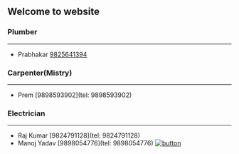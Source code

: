 ## Welcome to website

### Plumber
----
- Prabhakar [9825641394](tel:9825641394)

### Carpenter(Mistry)
----
- Prem [9898593902](tel: 9898593902)

### Electrician 
----
- Raj Kumar [9824791128](tel: 9824791128)
- Manoj Yadav [9898054776](tel: 9898054776)
[![button](https://www.google.com/search?q=like+image&rlz=1C1PNBB_enIN903IN903&sxsrf=ALeKk00cZD0Uf-MdS_93qdcCriouVfwVQA:1602760281711&source=lnms&tbm=isch&sa=X&ved=2ahUKEwjyiIGqu7bsAhWawTgGHaPHDc0Q_AUoAXoECAQQAw&biw=1536&bih=722#imgrc=_8Y_oCdDvGdaQMg)](https://mattermost.com)
